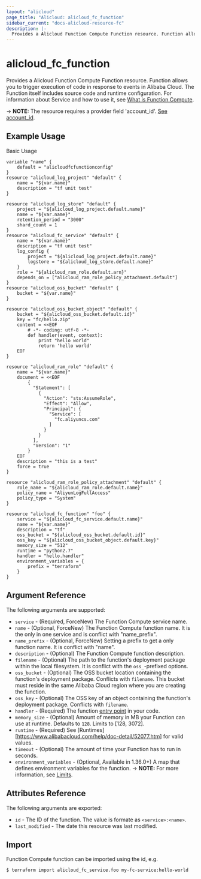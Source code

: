 ```yaml
---
layout: "alicloud"
page_title: "Alicloud: alicloud_fc_function"
sidebar_current: "docs-alicloud-resource-fc"
description: |-
  Provides a Alicloud Function Compute Function resource. Function allows you to trigger execution of code in response to events in Alibaba Cloud. The Function itself includes source code and runtime configuration.
---
```


# alicloud\_fc\_function

Provides a Alicloud Function Compute Function resource. Function allows you to trigger execution of code in response to events in Alibaba Cloud. The Function itself includes source code and runtime configuration.
 For information about Service and how to use it, see [What is Function Compute](https://www.alibabacloud.com/help/doc-detail/52895.htm).

-> **NOTE:** The resource requires a provider field 'account_id'. [See account_id](https://www.terraform.io/docs/providers/alicloud/index.html#account_id).

## Example Usage

Basic Usage

```
variable "name" {
    default = "alicloudfcfunctionconfig"
}
resource "alicloud_log_project" "default" {
    name = "${var.name}"
    description = "tf unit test"
}

resource "alicloud_log_store" "default" {
    project = "${alicloud_log_project.default.name}"
    name = "${var.name}"
    retention_period = "3000"
    shard_count = 1
}
resource "alicloud_fc_service" "default" {
    name = "${var.name}"
    description = "tf unit test"
    log_config {
        project = "${alicloud_log_project.default.name}"
        logstore = "${alicloud_log_store.default.name}"
    }
    role = "${alicloud_ram_role.default.arn}"
    depends_on = ["alicloud_ram_role_policy_attachment.default"]
}
resource "alicloud_oss_bucket" "default" {
    bucket = "${var.name}"
}

resource "alicloud_oss_bucket_object" "default" {
    bucket = "${alicloud_oss_bucket.default.id}"
    key = "fc/hello.zip"
    content = <<EOF
        # -*- coding: utf-8 -*-
        def handler(event, context):
            print "hello world"
            return 'hello world'
    EOF
}

resource "alicloud_ram_role" "default" {
    name = "${var.name}"
    document = <<EOF
        {
          "Statement": [
            {
              "Action": "sts:AssumeRole",
              "Effect": "Allow",
              "Principal": {
                "Service": [
                  "fc.aliyuncs.com"
                ]
              }
            }
          ],
          "Version": "1"
        }
    EOF
    description = "this is a test"
    force = true
}

resource "alicloud_ram_role_policy_attachment" "default" {
    role_name = "${alicloud_ram_role.default.name}"
    policy_name = "AliyunLogFullAccess"
    policy_type = "System"
}

resource "alicloud_fc_function" "foo" {
    service = "${alicloud_fc_service.default.name}"
    name = "${var.name}"
    description = "tf"
    oss_bucket = "${alicloud_oss_bucket.default.id}"
    oss_key = "${alicloud_oss_bucket_object.default.key}"
    memory_size = "512"
    runtime = "python2.7"
    handler = "hello.handler"
    environment_variables = {
        prefix = "terraform"
    }
}
```
## Argument Reference

The following arguments are supported:

* `service` - (Required, ForceNew) The Function Compute service name.
* `name` - (Optional, ForceNew) The Function Compute function name. It is the only in one service and is conflict with "name_prefix".
* `name_prefix` - (Optional, ForceNew) Setting a prefix to get a only function name. It is conflict with "name".
* `description` - (Optional) The Function Compute function description.
* `filename` - (Optional) The path to the function's deployment package within the local filesystem. It is conflict with the `oss_`-prefixed options.
* `oss_bucket` - (Optional) The OSS bucket location containing the function's deployment package. Conflicts with `filename`. This bucket must reside in the same Alibaba Cloud region where you are creating the function.
* `oss_key` - (Optional) The OSS key of an object containing the function's deployment package. Conflicts with `filename`.
* `handler` - (Required) The function [entry point](https://www.alibabacloud.com/help/doc-detail/62213.htm) in your code.
* `memory_size` - (Optional) Amount of memory in MB your Function can use at runtime. Defaults to `128`. Limits to [128, 3072].
* `runtime` - (Required) See [Runtimes][https://www.alibabacloud.com/help/doc-detail/52077.htm] for valid values.
* `timeout` - (Optional) The amount of time your Function has to run in seconds.
* `environment_variables` - (Optional, Available in 1.36.0+) A map that defines environment variables for the function.
-> **NOTE:** For more information, see [Limits](https://www.alibabacloud.com/help/doc-detail/51907.htm).

## Attributes Reference

The following arguments are exported:

* `id` - The ID of the function. The value is formate as `<service>:<name>`.
* `last_modified` - The date this resource was last modified.

## Import

Function Compute function can be imported using the id, e.g.

```
$ terraform import alicloud_fc_service.foo my-fc-service:hello-world
```
